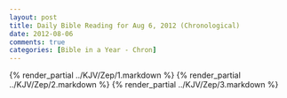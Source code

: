 ```yaml
---
layout: post
title: Daily Bible Reading for Aug 6, 2012 (Chronological)
date: 2012-08-06
comments: true
categories: [Bible in a Year - Chron]
---
```

{% render_partial ../KJV/Zep/1.markdown %}
{% render_partial ../KJV/Zep/2.markdown %}
{% render_partial ../KJV/Zep/3.markdown %}

